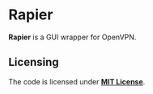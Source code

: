 Rapier
======

**Rapier** is a GUI wrapper for OpenVPN.

Licensing
---------

The code is licensed under [**MIT License**](LICENSE).
